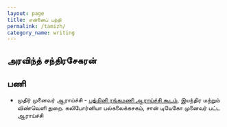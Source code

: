 ```yaml
---
layout: page
title: என்னைப் பற்றி
permalink: /tamizh/
category_name: writing
---
```

## அரவிந்த் சந்திரசேகரன்
## பணி
* முதிர் முனைவர் ஆராய்ச்சி - [பத்மினி ரங்கமணி ஆராய்ச்சி கூடம்](https://sites.google.com/eng.ucsd.edu/prangamani/group/padmini-rangamani?authuser=0),
இயந்திர மற்றும் விண்வெளி துறை. கலிபோர்னியா பல்கலைக்கசகம், சான் டியேகோ
முனைவர் பட்ட ஆராய்ச்சி 

## 
